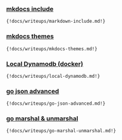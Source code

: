 ### <a href="markdown-include"> mkdocs include </a>
    {!docs/writeups/markdown-include.md!}

### <a href="mkdocs-themes"> mkdocs themes </a>
    {!docs/writeups/mkdocs-themes.md!}

### <a href="local-dynamodb"> Local Dynamodb (docker) </a>
    {!docs/writeups/local-dynamodb.md!}

### <a href="go-json-advanced"> go json advanced </a>
    {!docs/writeups/go-json-advanced.md!}

### <a href="go-marshal-unmarshal"> go marshal & unmarshal </a>
    {!docs/writeups/go-marshal-unmarshal.md!}
